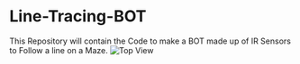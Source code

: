 # Line-Tracing-BOT
This Repository will contain the Code to make a BOT made up of IR Sensors to Follow a line on a Maze.
![Top View](https://github.com/jadarshj/Line-Tracing-BOT/assets/95459651/39f014db-702f-44ff-b6d5-f16aafdf2877)
